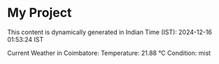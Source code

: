 # My Project

This content is dynamically generated in Indian Time (IST): 2024-12-16 01:53:24 IST


Current Weather in Coimbatore:
Temperature: 21.88 °C
Condition: mist
